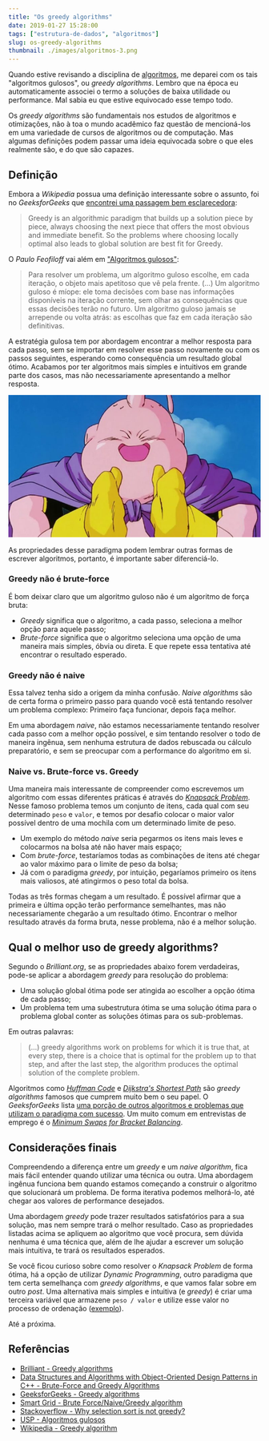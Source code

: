 ```yaml
---
title: "Os greedy algorithms"
date: 2019-01-27 15:28:00
tags: ["estrutura-de-dados", "algoritmos"]
slug: os-greedy-algorithms
thumbnail: ./images/algoritmos-3.png
---
```


Quando estive revisando a disciplina de [algoritmos](/tag/algoritmos.html "Leia mais sobre Algoritmos"), me deparei com os tais "algoritmos gulosos", ou _greedy algorithms_. Lembro que na época eu automaticamente associei o termo a soluções de baixa utilidade ou performance. Mal sabia eu que estive equivocado esse tempo todo.

Os _greedy algorithms_ são fundamentais nos estudos de algoritmos e otimizações, não à toa o mundo acadêmico faz questão de mencioná-los em uma variedade de cursos de algoritmos ou de computação. Mas algumas definições podem passar uma ideia equivocada sobre o que eles realmente são, e do que são capazes.

## Definição

Embora a _Wikipedia_ possua uma definição interessante sobre o assunto, foi no _GeeksforGeeks_ que [encontrei uma passagem bem esclarecedora](https://www.geeksforgeeks.org/greedy-algorithms/ "Greedy Algorithms"):

> Greedy is an algorithmic paradigm that builds up a solution piece by piece, always choosing the next piece that offers the most obvious and immediate benefit. So the problems where choosing locally optimal also leads to global solution are best fit for Greedy.

O _Paulo Feofiloff_ vai além em ["Algoritmos gulosos"](https://www.ime.usp.br/~pf/analise_de_algoritmos/aulas/guloso.html "USP - Algoritmos gulosos"):

> Para resolver um problema, um algoritmo guloso escolhe, em cada iteração, o objeto mais apetitoso que vê pela frente. (...) Um algoritmo guloso é míope: ele toma decisões com base nas informações disponíveis na iteração corrente, sem olhar as consequências que essas decisões terão no futuro. Um algoritmo guloso jamais se arrepende ou volta atrás: as escolhas que faz em cada iteração são definitivas.

A estratégia gulosa tem por abordagem encontrar a melhor resposta para cada passo, sem se importar em resolver esse passo novamente ou com os passos seguintes, esperando como consequência um resultado global ótimo. Acabamos por ter algoritmos mais simples e intuitivos em grande parte dos casos, mas não necessariamente apresentando a melhor resposta.

!["Imagem do Majin Boo, personagem de Dragon Ball Z"](./images/greedy-boo.jpg "Algoritmos gulosos são como o Maijin Boo. Gulosos em essência, mas nem por isso não eficazes (tvovermind.com)")

As propriedades desse paradigma podem lembrar outras formas de escrever algoritmos, portanto, é importante saber diferenciá-lo.

### Greedy não é brute-force

É bom deixar claro que um algoritmo guloso não é um algoritmo de força bruta:

- _Greedy_ significa que o algoritmo, a cada passo, seleciona a melhor opção para aquele passo;
- _Brute-force_ significa que o algoritmo seleciona uma opção de uma maneira mais simples, óbvia ou direta. E que repete essa tentativa até encontrar o resultado esperado.

### Greedy não é naive

Essa talvez tenha sido a origem da minha confusão. _Naive algorithms_ são de certa forma o primeiro passo para quando você está tentando resolver um problema complexo: Primeiro faça funcionar, depois faça melhor.

Em uma abordagem _naive_, não estamos necessariamente tentando resolver cada passo com a melhor opção possível, e sim tentando resolver o todo de maneira ingênua, sem nenhuma estrutura de dados rebuscada ou cálculo preparatório, e sem se preocupar com a performance do algoritmo em si.

### Naive vs. Brute-force vs. Greedy

Uma maneira mais interessante de compreender como escrevemos um algoritmo com essas diferentes práticas é através do [_Knapsack Problem_](https://en.wikipedia.org/wiki/Knapsack_problem "Leia o artigo na Wikipedia"). Nesse famoso problema temos um conjunto de itens, cada qual com seu determinado `peso` e `valor`, e temos por desafio colocar o maior valor possível dentro de uma mochila com um determinado limite de peso.

- Um exemplo do método _naive_ seria pegarmos os itens mais leves e colocarmos na bolsa até não haver mais espaço;
- Com _brute-force_, testaríamos todas as combinações de itens até chegar ao valor máximo para o limite de peso da bolsa;
- Já com o paradigma _greedy_, por intuição, pegaríamos primeiro os itens mais valiosos, até atingirmos o peso total da bolsa.

Todas as três formas chegam a um resultado. É possível afirmar que a primeira e última opção terão performance semelhantes, mas não necessariamente chegarão a um resultado ótimo. Encontrar o melhor resultado através da forma bruta, nesse problema, não é a melhor solução.

## Qual o melhor uso de greedy algorithms?

Segundo o _Brilliant.org_, se as propriedades abaixo forem verdadeiras, pode-se aplicar a abordagem _greedy_ para resolução do problema:

- Uma solução global ótima pode ser atingida ao escolher a opção ótima de cada passo;
- Um problema tem uma subestrutura ótima se uma solução ótima para o problema global conter as soluções ótimas para os sub-problemas.

Em outras palavras:

> (...) greedy algorithms work on problems for which it is true that, at every step, there is a choice that is optimal for the problem up to that step, and after the last step, the algorithm produces the optimal solution of the complete problem.

Algoritmos como [_Huffman Code_](https://brilliant.org/wiki/huffman-encoding/ "Leia mais no Brilliant") e [_Dijkstra's Shortest Path_](https://brilliant.org/wiki/dijkstras-short-path-finder/ "Leia mais no Brilliant") são _greedy algorithms_ famosos que cumprem muito bem o seu papel. O _GeeksforGeeks_ lista [uma porção de outros algoritmos e problemas que utilizam o paradigma com sucesso](https://www.geeksforgeeks.org/greedy-algorithms/ "Leia mais no GeeksforGeeks"). Um muito comum em entrevistas de emprego é o [_Minimum Swaps for Bracket Balancing_](https://www.geeksforgeeks.org/minimum-swaps-bracket-balancing/ "Leia no GeeksforGeeks").

## Considerações finais

Compreendendo a diferença entre um _greedy_ e um _naive algorithm_, fica mais fácil entender quando utilizar uma técnica ou outra. Uma abordagem ingênua funciona bem quando estamos começando a construir o algoritmo que solucionará um problema. De forma iterativa podemos melhorá-lo, até chegar aos valores de performance desejados.

Uma abordagem _greedy_ pode trazer resultados satisfatórios para a sua solução, mas nem sempre trará o melhor resultado. Caso as propriedades listadas acima se apliquem ao algoritmo que você procura, sem dúvida nenhuma é uma técnica que, além de lhe ajudar a escrever um solução mais intuitiva, te trará os resultados esperados.

Se você ficou curioso sobre como resolver o _Knapsack Problem_ de forma ótima, há a opção de utilizar _Dynamic Programming_, outro paradigma que tem certa semelhança com _greedy algorithms_, e que vamos falar sobre em outro _post_. Uma alternativa mais simples e intuitiva (e _greedy_) é criar uma terceira variável que armazene `peso / valor` e utilize esse valor no processo de ordenação ([exemplo](https://github.com/kplaube/rosetta-lua/blob/master/rosetta/lib/knapsack.lua "Veja a resolução do problema em Lua")).

Até a próxima.

## Referências

- [Brilliant - Greedy algorithms](https://brilliant.org/wiki/greedy-algorithm/)
- [Data Structures and Algorithms with Object-Oriented Design Patterns in C++ - Brute-Force and Greedy Algorithms](https://book.huihoo.com/data-structures-and-algorithms-with-object-oriented-design-patterns-in-c++/html/page441.html)
- [GeeksforGeeks - Greedy algorithms](https://www.geeksforgeeks.org/greedy-algorithms/)
- [Smart Grid - Brute Force/Naive/Greedy algorithm](https://smart--grid.net/cours-lessons-theory/algorithm/brute-force-naive-greedy-algorithm/)
- [Stackoverflow - Why selection sort is not greedy?](https://stackoverflow.com/questions/47238823/why-selection-sort-is-not-greedy)
- [USP - Algoritmos gulosos](https://www.ime.usp.br/~pf/analise_de_algoritmos/aulas/guloso.html)
- [Wikipedia - Greedy algorithm](https://en.wikipedia.org/wiki/Greedy_algorithm)
